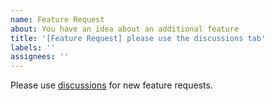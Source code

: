 ```yaml
---
name: Feature Request
about: You have an idea about an additional feature
title: '[Feature Request] please use the discussions tab'
labels: ''
assignees: ''
---
```


Please use [discussions](https://github.com/ing-bank/lion/discussions/new) for new feature requests.
